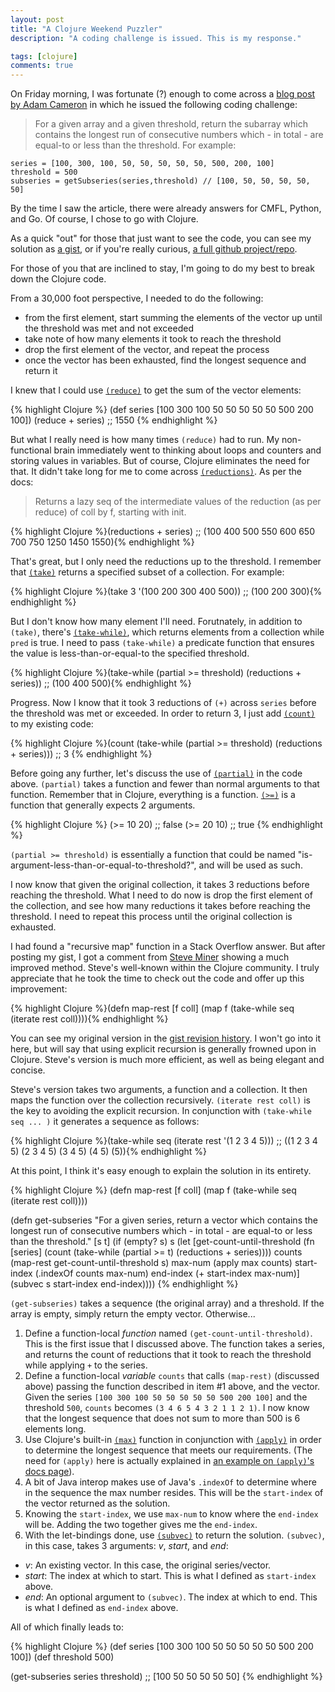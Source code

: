 ```yaml
---
layout: post
title: "A Clojure Weekend Puzzler"
description: "A coding challenge is issued. This is my response."

tags: [clojure]
comments: true
---
```


On Friday morning, I was fortunate (?) enough to come across a [blog post by Adam Cameron](http://blog.adamcameron.me/2014/11/something-for-weekend-wee-code-quiz-in.html) in which he issued the following coding challenge:

> For a given array and a given threshold, return the subarray which contains the longest run of consecutive numbers which - in total - are equal-to or less than the threshold. For example:

    series = [100, 300, 100, 50, 50, 50, 50, 50, 500, 200, 100]
    threshold = 500
    subseries = getSubseries(series,threshold) // [100, 50, 50, 50, 50, 50]

By the time I saw the article, there were already answers for CMFL, Python, and Go. Of course, I chose to go with Clojure.

As a quick "out" for those that just want to see the code, you can see my solution as [a gist](https://gist.github.com/charliegriefer/3980e519ddbe6d04d297), or if you're really curious, [a full github project/repo](https://github.com/charliegriefer/cameron141107).

For those of you that are inclined to stay, I'm going to do my best to break down the Clojure code.

From a 30,000 foot perspective, I needed to do the following:

- from the first element, start summing the elements of the vector up until the threshold was met and not exceeded
- take note of how many elements it took to reach the threshold
- drop the first element of the vector, and repeat the process
- once the vector has been exhausted, find the longest sequence and return it

I knew that I could use [`(reduce)`](https://clojuredocs.org/clojure.core/reduce) to get the sum of the vector elements:

{% highlight Clojure %}
(def series [100 300 100 50 50 50 50 50 500 200 100])
(reduce + series) ;; 1550
{% endhighlight %}

But what I really need is how many times `(reduce)` had to run. My non-functional brain immediately went to thinking about loops and counters and storing values in variables. But of course, Clojure eliminates the need for that. It didn't take long for me to come across [`(reductions)`](https://clojuredocs.org/clojure.core/reductions). As per the docs:

> Returns a lazy seq of the intermediate values of the reduction (as
per reduce) of coll by f, starting with init.

{% highlight Clojure %}(reductions + series) ;; (100 400 500 550 600 650 700 750 1250 1450 1550){% endhighlight %}

That's great, but I only need the reductions up to the threshold. I remember that [`(take)`](https://clojuredocs.org/clojure.core/take) returns a specified subset of a collection. For example:

{% highlight Clojure %}(take 3 '(100 200 300 400 500)) ;; (100 200 300){% endhighlight %}

But I don't know how many element I'll need. Forutnately, in addition to `(take)`, there's [`(take-while)`](https://clojuredocs.org/clojure.core/take-while), which returns elements from a collection while `pred` is true. I need to pass `(take-while)` a predicate function that ensures the value is less-than-or-equal-to the specified threshold.

{% highlight Clojure %}(take-while (partial >= threshold) (reductions + series)) ;; (100 400 500){% endhighlight %}

Progress. Now I know that it took 3 reductions of `(+)` across `series` before the threshold was met or exceeded. In order to return 3, I just add [`(count)`](https://clojuredocs.org/clojure.core/count) to my existing code:

{% highlight Clojure %}(count (take-while (partial >= threshold) (reductions + series))) ;; 3 {% endhighlight %}

Before going any further, let's discuss the use of [`(partial)`](https://clojuredocs.org/clojure.core/partial) in the code above. `(partial)` takes a function and fewer than normal arguments to that function. Remember that in Clojure, everything is a function. [`(>=)`](https://clojuredocs.org/clojure.core/%3E=) is a function that generally expects 2 arguments.

{% highlight Clojure %}
(>= 10 20) ;; false
(>= 20 10) ;; true
{% endhighlight %}

`(partial >= threshold)` is essentially a function that could be named "is-argument-less-than-or-equal-to-threshold?", and will be used as such.

I now know that given the original collection, it takes 3 reductions before reaching the threshold. What I need to do now is drop the first element of the collection, and see how many reductions it takes before reaching the threshold. I need to repeat this process until the original collection is exhausted.

I had found a "recursive map" function in a Stack Overflow answer. But after posting my gist, I got a comment from [Steve Miner](https://github.com/miner) showing a much improved method. Steve's well-known within the Clojure community. I truly appreciate that he took the time to check out the code and offer up this improvement:

{% highlight Clojure %}(defn map-rest [f coll] (map f (take-while seq (iterate rest coll)))){% endhighlight %}

You can see my original version in the [gist revision history](https://gist.github.com/charliegriefer/3980e519ddbe6d04d297/revisions). I won't go into it here, but will say that using explicit recursion is generally frowned upon in Clojure. Steve's version is much more efficient, as well as being elegant and concise.

Steve's version takes two arguments, a function and a collection. It then maps the function over the collection recursively. `(iterate rest coll)` is the key to avoiding the explicit recursion. In conjunction with `(take-while seq ... )` it generates a sequence as follows:

{% highlight Clojure %}(take-while seq (iterate rest '(1 2 3 4 5))) ;; ((1 2 3 4 5) (2 3 4 5) (3 4 5) (4 5) (5)){% endhighlight %}

At this point, I think it's easy enough to explain the solution in its entirety.

{% highlight Clojure %}
(defn map-rest [f coll] (map f (take-while seq (iterate rest coll))))

(defn get-subseries
  "For a given series, return a vector which contains the longest run of consecutive numbers 
   which - in total - are equal-to or less than the threshold."
  [s t]
  (if (empty? s)
      s
      (let [get-count-until-threshold (fn [series] 
                                        (count (take-while (partial >= t)
                                                           (reductions + series))))
            counts (map-rest get-count-until-threshold s)
            max-num (apply max counts)
            start-index (.indexOf counts max-num)
            end-index (+ start-index max-num)]
       (subvec s start-index end-index))))
{% endhighlight %}

`(get-subseries)` takes a sequence (the original array) and a threshold. If the array is empty, simply return the empty vector. Otherwise...

1. Define a function-local _function_ named `(get-count-until-threshold)`. This is the first issue that I discussed above. The function takes a series, and returns the count of reductions that it took to reach the threshold while applying `+` to the series.
2. Define a function-local _variable_ `counts` that calls `(map-rest)` (discussed above) passing the function described in item #1 above, and the vector. Given the series `[100 300 100 50 50 50 50 50 500 200 100]` and the threshold `500`, `counts` becomes `(3 4 6 5 4 3 2 1 1 2 1)`. I now know that the longest sequence that does not sum to more than 500 is 6 elements long.
3. Use Clojure's built-in [`(max)`](https://clojuredocs.org/clojure.core/max) function in conjunction with [`(apply)`](https://clojuredocs.org/clojure.core/apply) in order to determine the longest sequence that meets our requirements. (The need for `(apply)` here is actually explained in [an example on `(apply)`'s docs page](https://clojuredocs.org/clojure.core/apply#example_542692cdc026201cdc326d49)).
4. A bit of Java interop makes use of Java's `.indexOf` to determine where in the sequence the max number resides. This will be the `start-index` of the vector returned as the solution.
5. Knowing the `start-index`, we use `max-num` to know where the `end-index` will be. Adding the two together gives me the `end-index`.
6. With the let-bindings done, use [`(subvec)`](https://clojuredocs.org/clojure.core/subvec) to return the solution. `(subvec)`, in this case, takes 3 arguments: _v_, _start_, and _end_:
- _v_: An existing vector. In this case, the original series/vector.
- _start_: The index at which to start. This is what I defined as `start-index` above.
- _end_: An optional argument to `(subvec)`. The index at which to end. This is what I defined as `end-index` above.

All of which finally leads to:

{% highlight Clojure %}
(def series [100 300 100 50 50 50 50 50 500 200 100])
(def threshold 500)

(get-subseries series threshold) ;; [100 50 50 50 50 50]
{% endhighlight %}
